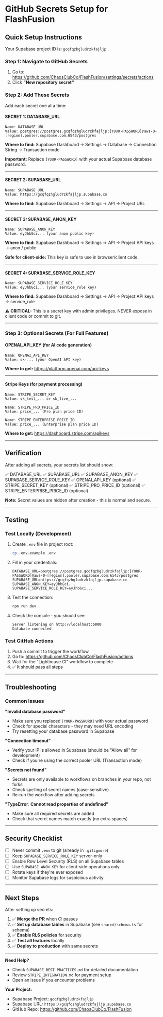 # GitHub Secrets Setup for FlashFusion

## Quick Setup Instructions

Your Supabase project ID is: `gcqfqzhgludrzkfajljp`

### Step 1: Navigate to GitHub Secrets

1. Go to: https://github.com/ChaosClubCo/FlashFusion/settings/secrets/actions
2. Click **"New repository secret"**

### Step 2: Add These Secrets

Add each secret one at a time:

#### **SECRET 1: DATABASE_URL**
```
Name: DATABASE_URL
Value: postgres://postgres.gcqfqzhgludrzkfajljp:[YOUR-PASSWORD]@aws-0-[region].pooler.supabase.com:6543/postgres
```
**Where to find:** Supabase Dashboard → Settings → Database → Connection String → Transaction mode

**Important:** Replace `[YOUR-PASSWORD]` with your actual Supabase database password.

---

#### **SECRET 2: SUPABASE_URL**
```
Name: SUPABASE_URL
Value: https://gcqfqzhgludrzkfajljp.supabase.co
```
**Where to find:** Supabase Dashboard → Settings → API → Project URL

---

#### **SECRET 3: SUPABASE_ANON_KEY**
```
Name: SUPABASE_ANON_KEY
Value: eyJhbGci... (your anon public key)
```
**Where to find:** Supabase Dashboard → Settings → API → Project API keys → anon / public

**Safe for client-side:** This key is safe to use in browser/client code.

---

#### **SECRET 4: SUPABASE_SERVICE_ROLE_KEY**
```
Name: SUPABASE_SERVICE_ROLE_KEY
Value: eyJhbGci... (your service_role key)
```
**Where to find:** Supabase Dashboard → Settings → API → Project API keys → service_role

**⚠️ CRITICAL:** This is a secret key with admin privileges. NEVER expose in client code or commit to git.

---

### Step 3: Optional Secrets (For Full Features)

#### **OPENAI_API_KEY** (for AI code generation)
```
Name: OPENAI_API_KEY
Value: sk-... (your OpenAI API key)
```
**Where to get:** https://platform.openai.com/api-keys

---

#### **Stripe Keys** (for payment processing)
```
Name: STRIPE_SECRET_KEY
Value: sk_test_... or sk_live_...

Name: STRIPE_PRO_PRICE_ID
Value: price_... (Pro plan price ID)

Name: STRIPE_ENTERPRISE_PRICE_ID
Value: price_... (Enterprise plan price ID)
```
**Where to get:** https://dashboard.stripe.com/apikeys

---

## Verification

After adding all secrets, your secrets list should show:

✅ DATABASE_URL
✅ SUPABASE_URL
✅ SUPABASE_ANON_KEY
✅ SUPABASE_SERVICE_ROLE_KEY
✅ OPENAI_API_KEY (optional)
✅ STRIPE_SECRET_KEY (optional)
✅ STRIPE_PRO_PRICE_ID (optional)
✅ STRIPE_ENTERPRISE_PRICE_ID (optional)

**Note:** Secret values are hidden after creation - this is normal and secure.

---

## Testing

### Test Locally (Development)

1. Create `.env` file in project root:
   ```bash
   cp .env.example .env
   ```

2. Fill in your credentials:
   ```env
   DATABASE_URL=postgres://postgres.gcqfqzhgludrzkfajljp:[YOUR-PASSWORD]@aws-0-[region].pooler.supabase.com:6543/postgres
   SUPABASE_URL=https://gcqfqzhgludrzkfajljp.supabase.co
   SUPABASE_ANON_KEY=eyJhbGci...
   SUPABASE_SERVICE_ROLE_KEY=eyJhbGci...
   ```

3. Test the connection:
   ```bash
   npm run dev
   ```

4. Check the console - you should see:
   ```
   Server listening on http://localhost:5000
   Database connected
   ```

### Test GitHub Actions

1. Push a commit to trigger the workflow
2. Go to: https://github.com/ChaosClubCo/FlashFusion/actions
3. Wait for the "Lighthouse CI" workflow to complete
4. ✅ It should pass all steps

---

## Troubleshooting

### Common Issues

**"Invalid database password"**
- Make sure you replaced `[YOUR-PASSWORD]` with your actual password
- Check for special characters - they may need URL encoding
- Try resetting your database password in Supabase

**"Connection timeout"**
- Verify your IP is allowed in Supabase (should be "Allow all" for development)
- Check if you're using the correct pooler URL (Transaction mode)

**"Secrets not found"**
- Secrets are only available to workflows on branches in your repo, not forks
- Check spelling of secret names (case-sensitive)
- Re-run the workflow after adding secrets

**"TypeError: Cannot read properties of undefined"**
- Make sure all required secrets are added
- Check that secret names match exactly (no extra spaces)

---

## Security Checklist

- [ ] Never commit `.env` to git (already in `.gitignore`)
- [ ] Keep `SUPABASE_SERVICE_ROLE_KEY` server-only
- [ ] Enable Row Level Security (RLS) on all Supabase tables
- [ ] Use `SUPABASE_ANON_KEY` for client-side operations only
- [ ] Rotate keys if they're ever exposed
- [ ] Monitor Supabase logs for suspicious activity

---

## Next Steps

After setting up secrets:

1. ✅ **Merge the PR** when CI passes
2. ✅ **Set up database tables** in Supabase (see `shared/schema.ts` for schema)
3. ✅ **Enable RLS policies** for security
4. ✅ **Test all features** locally
5. ✅ **Deploy to production** with same secrets

---

**Need Help?**
- Check `SUPABASE_BEST_PRACTICES.md` for detailed documentation
- Review `STRIPE_INTEGRATION.md` for payment setup
- Open an issue if you encounter problems

**Your Project:**
- Supabase Project: `gcqfqzhgludrzkfajljp`
- Supabase URL: `https://gcqfqzhgludrzkfajljp.supabase.co`
- GitHub Repo: https://github.com/ChaosClubCo/FlashFusion
